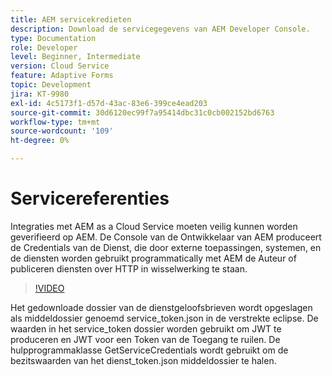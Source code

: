```yaml
---
title: AEM servicekredieten
description: Download de servicegegevens van AEM Developer Console.
type: Documentation
role: Developer
level: Beginner, Intermediate
version: Cloud Service
feature: Adaptive Forms
topic: Development
jira: KT-9980
exl-id: 4c5173f1-d57d-43ac-83e6-399ce4ead203
source-git-commit: 30d6120ec99f7a95414dbc31c0cb002152bd6763
workflow-type: tm+mt
source-wordcount: '109'
ht-degree: 0%

---
```


# Servicereferenties

Integraties met AEM as a Cloud Service moeten veilig kunnen worden geverifieerd op AEM. De Console van de Ontwikkelaar van AEM produceert de Credentials van de Dienst, die door externe toepassingen, systemen, en de diensten worden gebruikt programmatically met AEM de Auteur of publiceren diensten over HTTP in wisselwerking te staan.

>[!VIDEO](https://video.tv.adobe.com/v/330519?quality=12&learn=on)

Het gedownloade dossier van de dienstgeloofsbrieven wordt opgeslagen als middeldossier genoemd service_token.json in de verstrekte eclipse. De waarden in het service_token dossier worden gebruikt om JWT te produceren en JWT voor een Token van de Toegang te ruilen. De hulpprogrammaklasse GetServiceCredentials wordt gebruikt om de bezitswaarden van het dienst_token.json middeldossier te halen.
